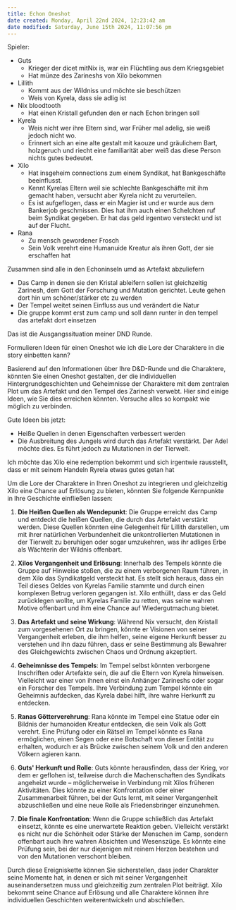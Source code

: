 ```yaml
---
title: Echon Oneshot
date created: Monday, April 22nd 2024, 12:23:42 am
date modified: Saturday, June 15th 2024, 11:07:56 pm
---
```


Spieler:

- Guts
	- Krieger der dicet mitNix is, war ein Flüchtling aus dem Kriegsgebiet
	- Hat münze des Zarineshs von Xilo bekommen
- Lillith
	- Kommt aus der Wildniss und möchte sie beschützen
	- Weis von Kyrela, dass sie adlig ist 
- Nix bloodtooth
	- Hat einen Kristall gefunden den er nach Echon bringen soll
- Kyrela
	- Weis nicht wer ihre Eltern sind, war Früher mal adelig, sie weiß jedoch nicht wo.
	- Erinnert sich an eine alte gestalt mit kaouze und gräulichem Bart, holzgeruch und riecht eine familiarität aber weiß das diese Person nichts gutes bedeutet.
- Xilo
	- Hat insgeheim connections zum einem Syndikat, hat Bankgeschäfte beeinflusst.
	- Kennt Kyrelas Eltern weil sie schlechte Bankgeschäfte mit ihm gemacht haben, versucht aber Kyrela nicht zu verurteilen.
	- Es ist aufgeflogen, dass er ein Magier ist und er wurde aus dem Bankerjob geschmissen. Dies hat ihm auch einen Schelchten ruf beim Syndikat gegeben. Er hat das geld irgentwo versteckt und ist auf der Flucht.  
- Rana
	- Zu mensch gewordener Frosch
	- Sein Volk verehrt eine Humanuide Kreatur als ihren Gott, der sie erschaffen hat

Zusammen sind alle in den Echoninseln umd as Artefakt abzuliefern

- Das Camp in denen sie den Kristal ableifern sollen ist gleichzeitig Zarinesh, dem Gott der Forschung und Mutation gerichtet. Leute gehen dort hin um schöner/stärker etc zu werden
- Der Tempel weitet seinen Einfluss aus und verändert die Natur
- Die gruppe kommt erst zum camp und soll dann runter in den tempel das artefakt dort einsetzen

Das ist die Ausgangssituation meiner DND Runde. 

Formulieren Ideen für einen Oneshot wie ich die Lore der Charaktere in die story einbetten kann?

Basierend auf den Informationen über Ihre D&D-Runde und die Charaktere, könnten Sie einen Oneshot gestalten, der die individuellen Hintergrundgeschichten und Geheimnisse der Charaktere mit dem zentralen Plot um das Artefakt und den Tempel des Zarinesh verwebt. Hier sind einige Ideen, wie Sie dies erreichen könnten. Versuche alles so kompakt wie möglich zu verbinden.

Gute Ideen bis jetzt:

- Heiße Quellen in denen Eigenschaften verbessert werden
- Die Ausbreitung des Jungels wird durch das Artefakt verstärkt. Der Adel möchte dies. Es führt jedoch zu Mutationen in der Tierwelt.

Ich möchte das Xilo eine redemption bekommt und sich irgentwie rausstellt, dass er mit seinem Handeln Ryrela etwas gutes getan hat

Um die Lore der Charaktere in Ihren Oneshot zu integrieren und gleichzeitig Xilo eine Chance auf Erlösung zu bieten, könnten Sie folgende Kernpunkte in Ihre Geschichte einfließen lassen:

1. **Die Heißen Quellen als Wendepunkt**: Die Gruppe erreicht das Camp und entdeckt die heißen Quellen, die durch das Artefakt verstärkt werden. Diese Quellen könnten eine Gelegenheit für Lillith darstellen, um mit ihrer natürlichen Verbundenheit die unkontrollierten Mutationen in der Tierwelt zu beruhigen oder sogar umzukehren, was ihr adliges Erbe als Wächterin der Wildnis offenbart.

2. **Xilos Vergangenheit und Erlösung**: Innerhalb des Tempels könnte die Gruppe auf Hinweise stoßen, die zu einem verborgenen Raum führen, in dem Xilo das Syndikatgeld versteckt hat. Es stellt sich heraus, dass ein Teil dieses Geldes von Kyrelas Familie stammte und durch einen komplexen Betrug verloren gegangen ist. Xilo enthüllt, dass er das Geld zurücklegen wollte, um Kyrelas Familie zu retten, was seine wahren Motive offenbart und ihm eine Chance auf Wiedergutmachung bietet.

3. **Das Artefakt und seine Wirkung**: Während Nix versucht, den Kristall zum vorgesehenen Ort zu bringen, könnte er Visionen von seiner Vergangenheit erleben, die ihm helfen, seine eigene Herkunft besser zu verstehen und ihn dazu führen, dass er seine Bestimmung als Bewahrer des Gleichgewichts zwischen Chaos und Ordnung akzeptiert.

4. **Geheimnisse des Tempels**: Im Tempel selbst könnten verborgene Inschriften oder Artefakte sein, die auf die Eltern von Kyrela hinweisen. Vielleicht war einer von ihnen einst ein Anhänger Zarineshs oder sogar ein Forscher des Tempels. Ihre Verbindung zum Tempel könnte ein Geheimnis aufdecken, das Kyrela dabei hilft, ihre wahre Herkunft zu entdecken.

5. **Ranas Götterverehrung**: Rana könnte im Tempel eine Statue oder ein Bildnis der humanoiden Kreatur entdecken, die sein Volk als Gott verehrt. Eine Prüfung oder ein Rätsel im Tempel könnte es Rana ermöglichen, einen Segen oder eine Botschaft von dieser Entität zu erhalten, wodurch er als Brücke zwischen seinem Volk und den anderen Völkern agieren kann.

6. **Guts' Herkunft und Rolle**: Guts könnte herausfinden, dass der Krieg, vor dem er geflohen ist, teilweise durch die Machenschaften des Syndikats angeheizt wurde – möglicherweise in Verbindung mit Xilos früheren Aktivitäten. Dies könnte zu einer Konfrontation oder einer Zusammenarbeit führen, bei der Guts lernt, mit seiner Vergangenheit abzuschließen und eine neue Rolle als Friedensbringer einzunehmen.

7. **Die finale Konfrontation**: Wenn die Gruppe schließlich das Artefakt einsetzt, könnte es eine unerwartete Reaktion geben. Vielleicht verstärkt es nicht nur die Schönheit oder Stärke der Menschen im Camp, sondern offenbart auch ihre wahren Absichten und Wesenszüge. Es könnte eine Prüfung sein, bei der nur diejenigen mit reinem Herzen bestehen und von den Mutationen verschont bleiben.

Durch diese Ereigniskette können Sie sicherstellen, dass jeder Charakter seine Momente hat, in denen er sich mit seiner Vergangenheit auseinandersetzen muss und gleichzeitig zum zentralen Plot beiträgt. Xilo bekommt seine Chance auf Erlösung und alle Charaktere können ihre individuellen Geschichten weiterentwickeln und abschließen.
